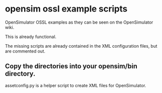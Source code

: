 # opensim ossl example scripts

OpenSimulator OSSL examples as they can be seen on the OpenSimulator wiki.

This is already functional.

The missing scripts are already contained in the XML configuration files, but are commented out.

## Copy the directories into your opensim/bin directory.

assetconfig.py is a helper script to create XML files for OpenSimulator.
